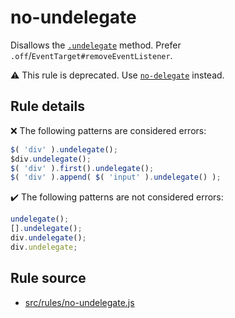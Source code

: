 # no-undelegate

Disallows the [`.undelegate`](https://api.jquery.com/undelegate/) method. Prefer `.off`/`EventTarget#removeEventListener`.

⚠️ This rule is deprecated. Use [`no-delegate`](no-delegate.md) instead.

## Rule details

❌ The following patterns are considered errors:
```js
$( 'div' ).undelegate();
$div.undelegate();
$( 'div' ).first().undelegate();
$( 'div' ).append( $( 'input' ).undelegate() );
```

✔️ The following patterns are not considered errors:
```js
undelegate();
[].undelegate();
div.undelegate();
div.undelegate;
```
## Rule source

* [src/rules/no-undelegate.js](/src/rules/no-undelegate.js)
